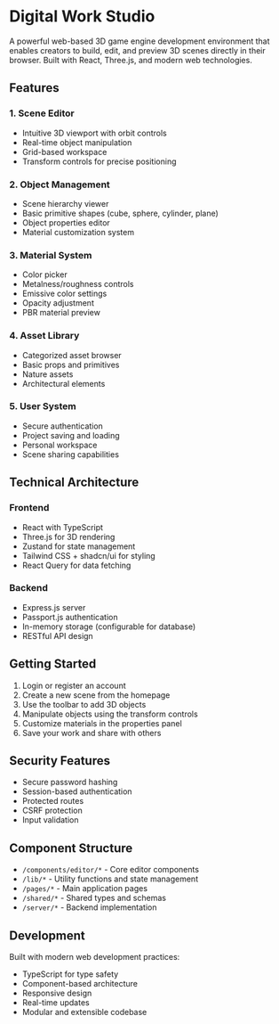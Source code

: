 # Digital Work Studio

A powerful web-based 3D game engine development environment that enables creators to build, edit, and preview 3D scenes directly in their browser. Built with React, Three.js, and modern web technologies.

## Features

### 1. Scene Editor
- Intuitive 3D viewport with orbit controls
- Real-time object manipulation
- Grid-based workspace
- Transform controls for precise positioning

### 2. Object Management
- Scene hierarchy viewer
- Basic primitive shapes (cube, sphere, cylinder, plane)
- Object properties editor
- Material customization system

### 3. Material System
- Color picker
- Metalness/roughness controls
- Emissive color settings
- Opacity adjustment
- PBR material preview

### 4. Asset Library
- Categorized asset browser
- Basic props and primitives
- Nature assets
- Architectural elements

### 5. User System
- Secure authentication
- Project saving and loading
- Personal workspace
- Scene sharing capabilities

## Technical Architecture

### Frontend
- React with TypeScript
- Three.js for 3D rendering
- Zustand for state management
- Tailwind CSS + shadcn/ui for styling
- React Query for data fetching

### Backend
- Express.js server
- Passport.js authentication
- In-memory storage (configurable for database)
- RESTful API design

## Getting Started

1. Login or register an account
2. Create a new scene from the homepage
3. Use the toolbar to add 3D objects
4. Manipulate objects using the transform controls
5. Customize materials in the properties panel
6. Save your work and share with others

## Security Features

- Secure password hashing
- Session-based authentication
- Protected routes
- CSRF protection
- Input validation

## Component Structure

- `/components/editor/*` - Core editor components
- `/lib/*` - Utility functions and state management
- `/pages/*` - Main application pages
- `/shared/*` - Shared types and schemas
- `/server/*` - Backend implementation

## Development

Built with modern web development practices:
- TypeScript for type safety
- Component-based architecture
- Responsive design
- Real-time updates
- Modular and extensible codebase
